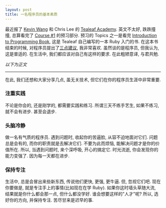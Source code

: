 ```yaml
---
layout: post
title: 一名程序员的基本素质
---
```


最近报了 [Kevin Wang][4] 和 Chris Lee 的 [Tealeaf Academy][1]. 英文不太好, 跌跌撞撞, 总算看完了 [Course #1][2] 的预习部分. 预习的 Topics 之一是看完 [Introduction to Programming Book][3], 这是 Tealeaf 自己编写的一本 Ruby 入门的书. 在这本书结束的时候, 对程序员提出了[三点建议][5], 我非常喜欢. 虽然谈的是程序员, 但我认为, 这是普适的. 在生活中, 我们都应该对自己有这样的要求. 在此粗陋意译, 与君共勉.

*以下为正文*

-----------

在此, 我们还想和大家分享几点, 虽无关技术, 但它们在你的程序员生涯中非常重要.

### 注重实践
不论是你会的, 还是刚学的, 都需要实践和练习. 所谓三天不练手艺生, 如果不练习, 就不会有进步. 甚至会退步.

### 头脑冷静
做一名有气质的程序员. 遇到问题时, 收起你的苦逼脸, 从容不迫地面对它们. 问题总是会有的, 而你的职责就是去解决它们. 不要为此而烦恼, 能解决问题才是你的价值所在. 所以, 当遇到问题时, 来个深呼吸, 开心的搞定它. 时光流逝, 你会发现你的能力变强了. 因为每一天都在进步.

### 保持专注
生活中, 总是会冒出来些新东西, 传说他们更快, 更强, 更牛逼. 但, 忽视它们吧. 现在你要做是, 就是专注手上的事情(比如现在在学 Ruby). 如果你这时墙头草随大流, 结果就是你什么都会那一点, 但什么都没学好. 谁会想要这样的"人才"呢? 所以, 选好你的方向, 并保持专注. 苦尽甘来是迟早的事.



[1]: http://www.gotealeaf.com/ "Tealeaf Academy"
[2]: http://www.gotealeaf.com/curriculum#!ruby "Course #1"
[3]: http://www.gotealeaf.com/books/ruby "Introduction to Programming Book"
[4]: https://ruby-china.org/knwang "Kevin Wang"
[5]: http://www.gotealeaf.com/books/ruby/read/goodbye#howtoapproachthenextstep "the importance of a few things"
